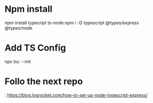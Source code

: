 <!-- @format -->

# Npm install

npm install typecript ts-node
npm i -D typescript @types/express @types/node

# Add TS Config

npx tsc --init

# Follo the next repo

:
https://blog.logrocket.com/how-to-set-up-node-typescript-express/
